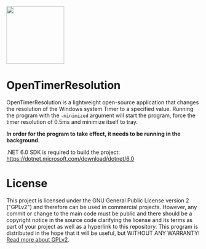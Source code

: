 <img src="https://github.com/TorniX0/OpenTimerResolution/raw/main/src/program.ico" width="150" height="150">

# OpenTimerResolution
OpenTimerResolution is a lightweight open-source application that changes the resolution of the Windows system Timer to a specified value. Running the program with the `-minimized` argument will start the program, force the timer resolution of 0.5ms and minimize itself to tray.

**In order for the program to take effect, it needs to be running in the background.** 

.NET 6.0 SDK is required to build the project: https://dotnet.microsoft.com/download/dotnet/6.0

# License

This project is licensed under the GNU General Public License version 2 ("GPLv2") and therefore can be used in commercial projects. However, any commit or change to the main code must be public and there should be a copyright notice in the source code clarifying the license and its terms as part of your project as well as a hyperlink to this repository. This program is distributed in the hope that it will be useful, but WITHOUT ANY WARRANTY! [Read more about GPLv2](https://www.gnu.org/licenses/old-licenses/gpl-2.0.en.html).
